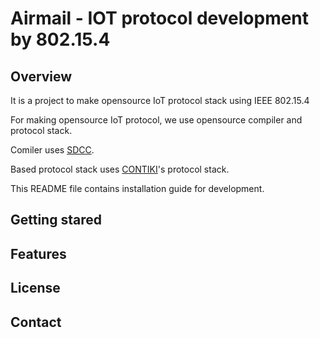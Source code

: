 # Airmail - IOT protocol development by 802.15.4


## Overview

 It is a project to make opensource IoT protocol stack using IEEE 802.15.4
 
 For making opensource IoT protocol, we use opensource compiler and protocol stack.
 
 Comiler uses [SDCC](http://sdcc.sourceforge.net/).
 
 Based protocol stack uses [CONTIKI](http://www.contiki-os.org/)'s protocol stack.
 
 This README file contains installation guide for development. 


## Getting stared

 

## Features

## License

## Contact